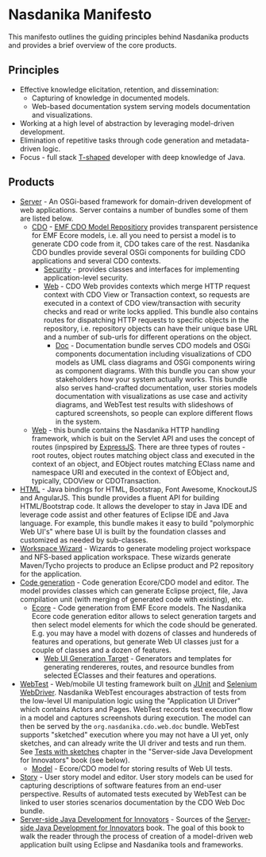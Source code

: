 # Nasdanika Manifesto

This manifesto outlines the guiding principles behind Nasdanika products and provides a brief overview of the core products.   

## Principles

* Effective knowledge elicitation, retention, and dissemination:
    * Capturing of knowledge in documented models.
    * Web-based documentation system serving models documentation and visualizations. 
* Working at a high level of abstraction by leveraging model-driven development.
* Elimination of repetitive tasks through code generation and metadata-driven logic.
* Focus - full stack [T-shaped](https://en.wikipedia.org/wiki/T-shaped_skills) developer with deep knowledge of Java.

## Products 
* [Server](https://github.com/Nasdanika/server) - An OSGi-based framework for domain-driven development of web applications. Server contains a number of bundles some of them are listed below.
    * [CDO](https://github.com/Nasdanika/server/tree/master/org.nasdanika.cdo) - [EMF CDO Model Repositiory](https://eclipse.org/cdo/documentation/) provides transparent persistence for EMF Ecore models, i.e. all you need to persist a model is to generate CDO code from it, CDO takes care of the rest. Nasdanika CDO bundles provide several OSGi components for building CDO applications and several CDO contexts.  
        * [Security](https://github.com/Nasdanika/server/tree/master/org.nasdanika.cdo.security) - provides classes and interfaces for implementing application-level security.  
        * [Web](https://github.com/Nasdanika/server/tree/master/org.nasdanika.cdo.web) - CDO Web provides contexts which merge HTTP request context with CDO View or Transaction context, so requests are executed in a context of CDO view/transaction with security checks and read or write locks applied. This bundle also contains routes for dispatching HTTP requests to specific objects in the repository, i.e. repository objects can have their unique base URL and a number of sub-urls for different operations on the object.
            * [Doc](https://github.com/Nasdanika/server/tree/master/org.nasdanika.cdo.web.doc) - Documentation bundle serves CDO models and OSGi components documentation including visualizations of CDO models as UML class diagrams and OSGi components wiring as component diagrams. With this bundle you can show your stakeholders how your system actually works. This bundle also serves hand-crafted documentation, user stories models documentation with visualizations as use case and activity diagrams, and WebTest test results with slideshows of captured screenshots, so people can explore different flows in the system.
    * [Web](https://github.com/Nasdanika/server/tree/master/org.nasdanika.web) - this bundle contains the Nasdanika HTTP handling framework, which is buit on the Servlet API and uses the concept of routes (inpspired by [ExpressJS](https://expressjs.com/). There are three types of routes - root routes, object routes matching object class and executed in the context of an object, and EObject routes matching EClass name and namespace URI and executed in the context of EObject and, typically, CDOView or CDOTransaction. 
* [HTML](https://github.com/Nasdanika/html) - Java bindings for HTML, Bootstrap, Font Awesome, KnockoutJS and AngularJS. This bundle provides a fluent API for building HTML/Bootstrap code. It allows the developer to stay in Java IDE and leverage code assist and other features of Eclipse IDE and Java language. For example, this bundle makes it easy to build "polymorphic Web UI's" where base UI is built by the foundation classes and customized as needed by sub-classes. 
* [Workspace Wizard](https://github.com/Nasdanika/workspace-wizard) - Wizards to generate modeling project workspace and NFS-based application workspace. These wizards generate Maven/Tycho projects to produce an Eclipse product and P2 repository for the application.
* [Code generation](https://github.com/Nasdanika/codegen) - Code generation Ecore/CDO model and editor. The model provides classes which can generate Eclipse project, file, Java compilation unit (with merging of generated code with existing), etc.  
    * [Ecore](https://github.com/Nasdanika/codegen-ecore) - Code generation from EMF Ecore models. The Nasdanika Ecore code generation editor allows to select generation targets and then select model elements for which the code should be generated. E.g. you may have a model with dozens of classes and hundereds of features and operations, but generate Web UI classes just for a couple of classes and a dozen of features. 
        * [Web UI Generation Target](https://github.com/Nasdanika/codegen-ecore-web-ui) - Generators and templates for generating rendereres, routes,  and resource bundles from selected EClasses and their features and operations.
* [WebTest](https://github.com/Nasdanika/webtest) - Web/mobile UI testing framework built on [JUnit](http://junit.org/junit4/) and [Selenium WebDriver](http://www.seleniumhq.org/projects/webdriver/). Nasdanika WebTest encourages abstraction of tests from the low-level UI manipulation logic using the "Application UI Driver" which contains Actors and Pages. WebTest records test execution flow in a model and captures screenshots during execution. The model can then be served by the ``org.nasdanika.cdo.web.doc`` bundle. WebTest supports "sketched" execution where you may not have a UI yet, only sketches, and can already write the UI driver and tests and run them. See [Tests with sketches](https://server-side-java-development-for-innovators.books.nasdanika.org/chapter-2-automated-ui-tests/tests/sketches/) chapter in the "Server-side Java Development for Innovators" book (see below). 
    * [Model](https://github.com/Nasdanika/webtest-model) - Ecore/CDO model for storing results of Web UI tests.
* [Story](https://github.com/Nasdanika/story) - User story model and editor. User story models can be used for capturing descriptions of software features from an end-user perspective. Results of automated tests executed by WebTest can be linked to user stories scenarios documentation by the CDO Web Doc bundle. 
* [Server-side Java Development for Innovators](https://github.com/Nasdanika/server-side-java-development-for-innovators) - Sources of the [Server-side Java Development for Innovators](https://server-side-java-development-for-innovators.books.nasdanika.org/) book. The goal of this book to walk the reader through the process of creation of a model-driven web application built using Eclipse and Nasdanika tools and frameworks.
 